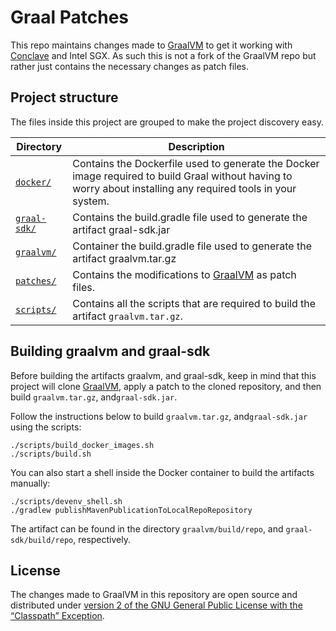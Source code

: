 # Graal Patches
This repo maintains changes made to [GraalVM](https://github.com/oracle/graal) to get it working with 
[Conclave](https://github.com/R3Conclave/conclave-sdk) and Intel SGX. As such this is not a fork of the GraalVM repo 
but rather just contains the necessary changes as patch files.

## Project structure
The files inside this project are grouped to make the project discovery easy.

| Directory                              | Description                                                                                                                                                   |
|----------------------------------------|---------------------------------------------------------------------------------------------------------------------------------------------------------------|
| [`docker/`](docker)                    | Contains the Dockerfile used to generate the Docker image required to build Graal without having to worry about installing any required tools in your system. |
| [`graal-sdk/`](graal-sdk)              | Contains the build.gradle file used to generate the artifact graal-sdk.jar |
| [`graalvm/`](graalvm)                  | Container the build.gradle file used to generate the artifact graalvm.tar.gz |
| [`patches/`](patches)                  | Contains the modifications to [GraalVM](https://github.com/oracle/graal) as patch files.                                                                      |
| [`scripts/`](scripts)                  | Contains all the scripts that are required to build the artifact `graalvm.tar.gz`.                                                                            |

## Building graalvm and graal-sdk
Before building the artifacts graalvm, and graal-sdk, keep in mind that this project will clone [GraalVM](https://github.com/oracle/graal), 
apply a patch to the cloned repository, and then build `graalvm.tar.gz`, and`graal-sdk.jar`.

Follow the instructions below to build `graalvm.tar.gz`, and`graal-sdk.jar` using the scripts:
```
./scripts/build_docker_images.sh
./scripts/build.sh
```

You can also start a shell inside the Docker container to build the artifacts manually:
```
./scripts/devenv_shell.sh
./gradlew publishMavenPublicationToLocalRepoRepository
```

The artifact can be found in the directory `graalvm/build/repo`, and `graal-sdk/build/repo`, respectively.

## License
The changes made to GraalVM in this repository are open source and distributed under [version 2 of the GNU General 
Public License with the “Classpath” Exception](LICENSE).

